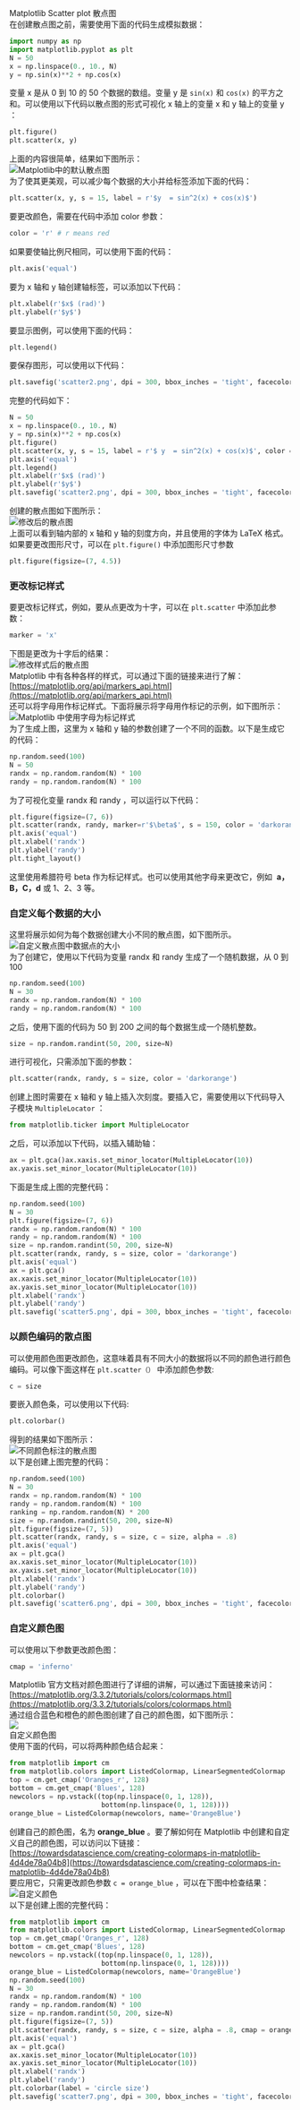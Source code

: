 Matplotlib Scatter plot 散点图<br />在创建散点图之前，需要使用下面的代码生成模拟数据：
```python
import numpy as np
import matplotlib.pyplot as plt
N = 50
x = np.linspace(0., 10., N)
y = np.sin(x)**2 + np.cos(x)
```
变量 x 是从 0 到 10 的 50 个数据的数组。变量 y 是 `sin(x)` 和 `cos(x)` 的平方之和。可以使用以下代码以散点图的形式可视化 x 轴上的变量 x 和 y 轴上的变量 y ：
```python
plt.figure()
plt.scatter(x, y)
```
上面的内容很简单，结果如下图所示：<br />![](./img/1603504316179-6a230ebe-1a50-4795-b0f3-be839c7b4028.webp)Matplotlib中的默认散点图<br />为了使其更美观，可以减少每个数据的大小并给标签添加下面的代码：
```python
plt.scatter(x, y, s = 15, label = r'$y  = sin^2(x) + cos(x)$')
```
要更改颜色，需要在代码中添加 color 参数：
```python
color = 'r' # r means red
```
如果要使轴比例尺相同，可以使用下面的代码：
```python
plt.axis('equal')
```
要为 x 轴和 y 轴创建轴标签，可以添加以下代码：
```python
plt.xlabel(r'$x$ (rad)')
plt.ylabel(r'$y$')
```
要显示图例，可以使用下面的代码：
```python
plt.legend()
```
要保存图形，可以使用以下代码：
```python
plt.savefig('scatter2.png', dpi = 300, bbox_inches = 'tight', facecolor='w')
```
完整的代码如下：
```python
N = 50
x = np.linspace(0., 10., N)
y = np.sin(x)**2 + np.cos(x)
plt.figure()
plt.scatter(x, y, s = 15, label = r'$ y  = sin^2(x) + cos(x)$', color = 'r')
plt.axis('equal')
plt.legend()
plt.xlabel(r'$x$ (rad)')
plt.ylabel(r'$y$')
plt.savefig('scatter2.png', dpi = 300, bbox_inches = 'tight', facecolor='w')
```
创建的散点图如下图所示：<br />![](./img/1603504316171-69c0ac64-59f3-4b23-b18b-c3e98717ebbb.webp)修改后的散点图<br />上面可以看到轴内部的 x 轴和 y 轴的刻度方向，并且使用的字体为 LaTeX 格式。如果要更改图形尺寸，可以在 `plt.figure()` 中添加图形尺寸参数
```python
plt.figure(figsize=(7, 4.5))
```
<a name="nKEmY"></a>
### 更改标记样式
要更改标记样式，例如，要从点更改为十字，可以在 `plt.scatter` 中添加此参数：
```python
marker = 'x'
```
下图是更改为十字后的结果：<br />![](./img/1603504316175-66150da9-2ed0-4491-bb1f-6248fccc659e.webp)修改样式后的散点图<br />Matplotlib 中有各种各样的样式，可以通过下面的链接来进行了解：<br />[https://matplotlib.org/api/markers_api.html](https://matplotlib.org/api/markers_api.html)<br />还可以将字母用作标记样式。下面将展示将字母用作标记的示例，如下图所示：<br />![](./img/1603504316203-05511d6c-da74-49a5-b84d-1859c3abba38.webp)Matplotlib 中使用字母为标记样式<br />为了生成上图，这里为 x 轴和 y 轴的参数创建了一个不同的函数。以下是生成它的代码：
```python
np.random.seed(100)
N = 50
randx = np.random.random(N) * 100
randy = np.random.random(N) * 100
```
为了可视化变量 randx 和 randy ，可以运行以下代码：
```python
plt.figure(figsize=(7, 6))
plt.scatter(randx, randy, marker=r'$\beta$', s = 150, color = 'darkorange')
plt.axis('equal')
plt.xlabel('randx')
plt.ylabel('randy')
plt.tight_layout()
```
这里使用希腊符号 beta 作为标记样式。也可以使用其他字母来更改它，例如  **a，B，C，d** 或  1、2、3 等。
<a name="4d528ac4"></a>
### 自定义每个数据的大小
这里将展示如何为每个数据创建大小不同的散点图，如下图所示。<br />![](./img/1603504316218-d5377f0b-5008-4547-96df-3dfcada5d29a.webp)自定义散点图中数据点的大小<br />为了创建它，使用以下代码为变量 randx 和 randy 生成了一个随机数据，从 0 到 100
```python
np.random.seed(100)
N = 30
randx = np.random.random(N) * 100
randy = np.random.random(N) * 100
```
之后，使用下面的代码为 50 到 200 之间的每个数据生成一个随机整数。
```python
size = np.random.randint(50, 200, size=N)
```
进行可视化，只需添加下面的参数：
```python
plt.scatter(randx, randy, s = size, color = 'darkorange')
```
创建上图时需要在 x 轴和 y 轴上插入次刻度。要插入它，需要使用以下代码导入子模块 `MultipleLocator` ：
```python
from matplotlib.ticker import MultipleLocator
```
之后，可以添加以下代码，以插入辅助轴：
```python
ax = plt.gca()ax.xaxis.set_minor_locator(MultipleLocator(10))
ax.yaxis.set_minor_locator(MultipleLocator(10))
```
下面是生成上图的完整代码：
```python
np.random.seed(100)
N = 30
plt.figure(figsize=(7, 6))
randx = np.random.random(N) * 100
randy = np.random.random(N) * 100
size = np.random.randint(50, 200, size=N)
plt.scatter(randx, randy, s = size, color = 'darkorange')
plt.axis('equal')
ax = plt.gca()
ax.xaxis.set_minor_locator(MultipleLocator(10))
ax.yaxis.set_minor_locator(MultipleLocator(10))
plt.xlabel('randx')
plt.ylabel('randy')
plt.savefig('scatter5.png', dpi = 300, bbox_inches = 'tight', facecolor='w')
```
<a name="lLuo0"></a>
### 以颜色编码的散点图
可以使用颜色图更改颜色，这意味着具有不同大小的数据将以不同的颜色进行颜色编码。可以像下面这样在 `plt.scatter（）` 中添加颜色参数:
```python
c = size
```
要嵌入颜色条，可以使用以下代码:
```python
plt.colorbar()
```
得到的结果如下图所示：<br />![](./img/1603504316250-41533b96-f388-43b0-9e89-1d48e0532d80.webp)不同颜色标注的散点图<br />以下是创建上图完整的代码：
```python
np.random.seed(100)
N = 30
randx = np.random.random(N) * 100
randy = np.random.random(N) * 100
ranking = np.random.random(N) * 200
size = np.random.randint(50, 200, size=N)
plt.figure(figsize=(7, 5))
plt.scatter(randx, randy, s = size, c = size, alpha = .8)
plt.axis('equal')
ax = plt.gca()
ax.xaxis.set_minor_locator(MultipleLocator(10))
ax.yaxis.set_minor_locator(MultipleLocator(10))
plt.xlabel('randx')
plt.ylabel('randy')
plt.colorbar()
plt.savefig('scatter6.png', dpi = 300, bbox_inches = 'tight', facecolor='w')
```
<a name="Mzs05"></a>
### 自定义颜色图
可以使用以下参数更改颜色图：
```python
cmap = 'inferno'
```
Matplotlib 官方文档对颜色图进行了详细的讲解，可以通过下面链接来访问：<br />[https://matplotlib.org/3.3.2/tutorials/colors/colormaps.html](https://matplotlib.org/3.3.2/tutorials/colors/colormaps.html)<br />通过组合蓝色和橙色的颜色图创建了自己的颜色图，如下图所示：<br />![](./img/1603504316214-c9927bd6-f6af-454f-aac3-b4f494f1c403.webp)<br />自定义颜色图<br />使用下面的代码，可以将两种颜色结合起来：
```python
from matplotlib import cm
from matplotlib.colors import ListedColormap, LinearSegmentedColormap
top = cm.get_cmap('Oranges_r', 128)
bottom = cm.get_cmap('Blues', 128)
newcolors = np.vstack((top(np.linspace(0, 1, 128)),
                       bottom(np.linspace(0, 1, 128))))
orange_blue = ListedColormap(newcolors, name='OrangeBlue')
```
创建自己的颜色图，名为 **orange_blue** 。要了解如何在 Matplotlib 中创建和自定义自己的颜色图，可以访问以下链接：<br />[https://towardsdatascience.com/creating-colormaps-in-matplotlib-4d4de78a04b8](https://towardsdatascience.com/creating-colormaps-in-matplotlib-4d4de78a04b8)<br />要应用它，只需更改颜色参数 `c = orange_blue` ，可以在下图中检查结果：<br />![](./img/1603504316210-ce446485-6352-4b35-b1c2-eacbf7a47ebf.webp)自定义颜色<br />以下是创建上图的完整代码：
```python
from matplotlib import cm
from matplotlib.colors import ListedColormap, LinearSegmentedColormap
top = cm.get_cmap('Oranges_r', 128)
bottom = cm.get_cmap('Blues', 128)
newcolors = np.vstack((top(np.linspace(0, 1, 128)),
                       bottom(np.linspace(0, 1, 128))))
orange_blue = ListedColormap(newcolors, name='OrangeBlue')
np.random.seed(100)
N = 30
randx = np.random.random(N) * 100
randy = np.random.random(N) * 100
size = np.random.randint(50, 200, size=N)
plt.figure(figsize=(7, 5))
plt.scatter(randx, randy, s = size, c = size, alpha = .8, cmap = orange_blue)
plt.axis('equal')
ax = plt.gca()
ax.xaxis.set_minor_locator(MultipleLocator(10))
ax.yaxis.set_minor_locator(MultipleLocator(10))
plt.xlabel('randx')
plt.ylabel('randy')
plt.colorbar(label = 'circle size')
plt.savefig('scatter7.png', dpi = 300, bbox_inches = 'tight', facecolor='w')
```

